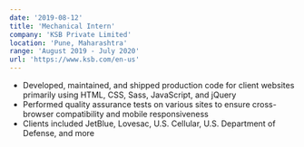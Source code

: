 ```yaml
---
date: '2019-08-12'
title: 'Mechanical Intern'
company: 'KSB Private Limited'
location: 'Pune, Maharashtra'
range: 'August 2019 - July 2020'
url: 'https://www.ksb.com/en-us'
---
```


- Developed, maintained, and shipped production code for client websites primarily using HTML, CSS, Sass, JavaScript, and jQuery
- Performed quality assurance tests on various sites to ensure cross-browser compatibility and mobile responsiveness
- Clients included JetBlue, Lovesac, U.S. Cellular, U.S. Department of Defense, and more
